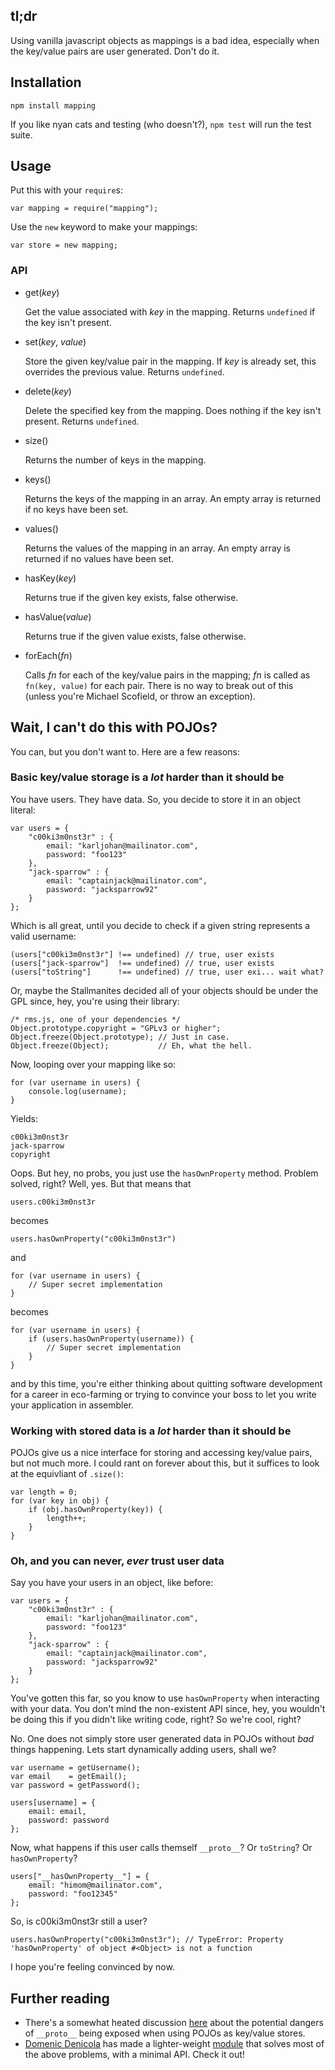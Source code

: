 ## tl;dr
Using vanilla javascript objects as mappings is a bad idea, especially when
the key/value pairs are user generated. Don't do it.

## Installation
	npm install mapping

If you like nyan cats and testing (who doesn't?), `npm test` will run the test suite.

## Usage
Put this with your `require`s:

	var mapping = require("mapping");	

Use the `new` keyword to make your mappings:

	var store = new mapping;

### API
+	get(_key_)

	Get the value associated with _key_ in the mapping. Returns `undefined` if the
	key isn't present.
	
+	set(_key_, _value_)

	Store the given key/value pair in the mapping. If _key_ is already set, this
	overrides the previous value. Returns `undefined`.
	
+	delete(_key_)

	Delete the specified key from the mapping. Does nothing if the key isn't present.
	Returns `undefined`.
	
+	size()

	Returns the number of keys in the mapping.
	
+	keys()

	Returns the keys of the mapping in an array. An empty array is returned if no
	keys have been set.
	
+	values()

	Returns the values of the mapping in an array. An empty array is returned if no
	values have been set.

+	hasKey(_key_)

	Returns true if the given key exists, false otherwise.
	
+	hasValue(_value_)

	Returns true if the given value exists, false otherwise.
	
+	forEach(_fn_)

	Calls _fn_ for each of the key/value pairs in the mapping; _fn_ is called as
	`fn(key, value)` for each pair. There is no way to break out of this (unless
	you're Michael Scofield, or throw an exception).

## Wait, I can't do this with POJOs?
You can, but you don't want to. Here are a few reasons:

### Basic key/value storage is a _lot_ harder than it should be
You have users. They have data. So, you decide to store it in an object literal:

	var users = {
		"c00ki3m0nst3r" : {
			email: "karljohan@mailinator.com",
			password: "foo123"
		},
		"jack-sparrow" : {
			email: "captainjack@mailinator.com",
			password: "jacksparrow92"
		}
	};

Which is all great, until you decide to check if a given string represents a
valid username:

	(users["c00ki3m0nst3r"] !== undefined) // true, user exists
	(users["jack-sparrow"]  !== undefined) // true, user exists
	(users["toString"]      !== undefined) // true, user exi... wait what?

Or, maybe the Stallmanites decided all of your objects should be under the
GPL since, hey, you're using their library:

	/* rms.js, one of your dependencies */
	Object.prototype.copyright = "GPLv3 or higher";
	Object.freeze(Object.prototype); // Just in case.
	Object.freeze(Object);           // Eh, what the hell.

Now, looping over your mapping like so:

	for (var username in users) {
		console.log(username);
	}

Yields:

	c00ki3m0nst3r
	jack-sparrow
	copyright

Oops. But hey, no probs, you just use the `hasOwnProperty` method. Problem
solved, right? Well, yes. But that means that

	users.c00ki3m0nst3r

becomes

	users.hasOwnProperty("c00ki3m0nst3r")

and

	for (var username in users) {
		// Super secret implementation
	}
 
becomes

	for (var username in users) {
		if (users.hasOwnProperty(username)) {
			// Super secret implementation
		}
	}

and by this time, you're either thinking about quitting software development
for a career in eco-farming or trying to convince your boss to let you write
your application in assembler.

### Working with stored data is a _lot_ harder than it should be
POJOs give us a nice interface for storing and accessing key/value pairs,
but not much more. I could rant on forever about this, but it suffices to
look at the equivliant of `.size()`:

	var length = 0;
	for (var key in obj) {
		if (obj.hasOwnProperty(key)) {
			length++;
		}
	}

### Oh, and you can never, _ever_ trust user data
Say you have your users in an object, like before:

	var users = {
		"c00ki3m0nst3r" : {
			email: "karljohan@mailinator.com",
			password: "foo123"
		},
		"jack-sparrow" : {
			email: "captainjack@mailinator.com",
			password: "jacksparrow92"
		}
	};

You've gotten this far, so you know to use `hasOwnProperty` when interacting
with your data. You don't mind the non-existent API since, hey, you wouldn't
be doing this if you didn't like writing code, right? So we're cool, right?

No. One does not simply store user generated data in POJOs without _bad_
things happening. Lets start dynamically adding users, shall we?

	var username = getUsername();
	var email    = getEmail();
	var password = getPassword();
	
	users[username] = {
		email: email,
		password: password
	};

Now, what happens if this user calls themself `__proto__`? Or `toString`? Or
`hasOwnProperty`?

	users["__hasOwnProperty__"] = {
		email: "himom@mailinator.com",
		password: "foo12345"
	};

So, is c00ki3m0nst3r still a user?

	users.hasOwnProperty("c00ki3m0nst3r"); // TypeError: Property 'hasOwnProperty' of object #<Object> is not a function

I hope you're feeling convinced by now.

## Further reading
+	There's a somewhat heated discussion [here](https://groups.google.com/forum/#!topic/nodejs/HvwsNAuAN2Q)
	about the potential dangers of `__proto__` being exposed when using POJOs as
	key/value stores.
+	[Domenic Denicola](https://github.com/domenic) has made a lighter-weight [module](https://github.com/domenic/dict)
	that solves most of the above problems, with a minimal API. Check it out!